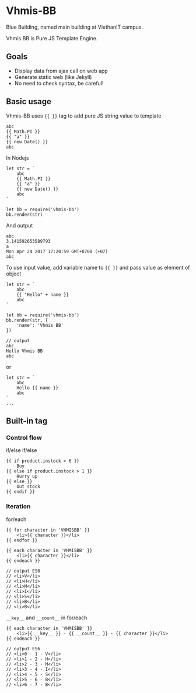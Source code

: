 # Vhmis-BB

Blue Building, named main building at ViethanIT campus.

Vhmis BB is Pure JS Template Engine.

## Goals

- Display data from ajax call on web app
- Generate static web (like Jekyll)
- No need to check syntax, be careful!

## Basic usage

Vhmis-BB uses ``{{ }}`` tag to add pure JS string value to template

    abc
    {{ Math.PI }}
    {{ "a" }}
    {{ new Date() }}
    abc

In Nodejs

    let str = `
        abc
        {{ Math.PI }}
        {{ "a" }}
        {{ new Date() }}
        abc
    `

    let bb = require('vhmis-bb')
    bb.render(str)

And output

    abc
    3.141592653589793
    a
    Mon Apr 24 2017 17:20:59 GMT+0700 (+07)
    abc

To use input value, add variable name to `{{ }}` and pass value as element of object

    let str = `
        abc
        {{ "Hello" + name }}
        abc
    `

    let bb = require('vhmis-bb')
    bb.render(str, {
        'name': 'Vhmis BB'
    })

    // output
    abc
    Hello Vhmis BB
    abc

or

    let str = `
        abc
        Hello {{ name }}
        abc
    `
    ...

## Built-in tag

### Control flow

if/else if/else

    {{ if product.instock > 6 }}
        Buy
    {{ else if product.instock > 1 }}
        Hurry up
    {{ else }}
        Out stock
    {{ endif }}

### Iteration

for/each

    {{ for character in 'VHMISBB' }}
        <li>{{ character }}</li>
    {{ endfor }}

    {{ each character in 'VHMISBB' }}
        <li>{{ character }}</li>
    {{ endeach }}

    // output ES6
    // <li>V</li>
    // <li>H</li>
    // <li>M</li>
    // <li>I</li>
    // <li>S</li>
    // <li>B</li>
    // <li>B</li>

``__key__`` and ``__count__`` in for/each

    {{ each character in 'VHMISBB' }}
        <li>{{ __key__ }} - {{ __count__ }} - {{ character }}</li>
    {{ endeach }}

    // output ES6
    // <li>0 - 1 - V</li>
    // <li>1 - 2 - H</li>
    // <li>2 - 3 - M</li>
    // <li>3 - 4 - I</li>
    // <li>4 - 5 - S</li>
    // <li>5 - 6 - B</li>
    // <li>6 - 7 - B</li>
